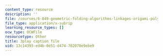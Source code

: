 ```yaml
---
content_type: resource
description: ''
file: /courses/6-849-geometric-folding-algorithms-linkages-origami-polyhedra-fall-2012/13c14393ed4b0e51d474782070e9ebe9_MDcAOTaCXHs.srt
file_type: application/x-subrip
learning_resource_types: []
ocw_type: OCWFile
resourcetype: Other
title: 3play caption file
uid: 13c14393-ed4b-0e51-d474-782070e9ebe9
---
```

